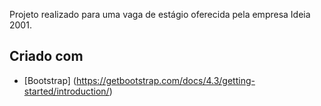 Projeto realizado para uma vaga de estágio oferecida pela empresa Ideia 2001.

## Criado com

* [Bootstrap] (https://getbootstrap.com/docs/4.3/getting-started/introduction/)
